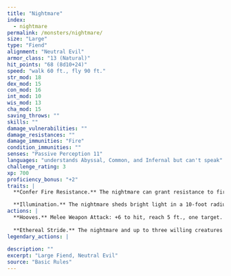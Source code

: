 ```yaml
---
title: "Nightmare"
index:
  - nightmare
permalink: /monsters/nightmare/
size: "Large"
type: "Fiend"
alignment: "Neutral Evil"
armor_class: "13 (Natural)"
hit_points: "68 (8d10+24)"
speed: "walk 60 ft., fly 90 ft."
str_mod: 18
dex_mod: 15
con_mod: 16
int_mod: 10
wis_mod: 13
cha_mod: 15
saving_throws: ""
skills: ""
damage_vulnerabilities: ""
damage_resistances: ""
damage_immunities: "Fire"
condition_immunities: ""
senses: "Passive Perception 11"
languages: "understands Abyssal, Common, and Infernal but can't speak"
challenge_rating: 3
xp: 700
proficiency_bonus: "+2"
traits: |
  **Confer Fire Resistance.** The nightmare can grant resistance to fire damage to anyone riding it.

  **Illumination.** The nightmare sheds bright light in a 10-foot radius and dim light for an additional 10 feet.
actions: |
  **Hooves.** Melee Weapon Attack: +6 to hit, reach 5 ft., one target. Hit: 13 (2d8 + 4) bludgeoning damage plus 7 (2d6) fire damage.
  
  **Ethereal Stride.** The nightmare and up to three willing creatures within 5 feet of it magically enter the Ethereal Plane from the Material Plane, or vice versa.  
legendary_actions: |
  
description: ""
excerpt: "Large Fiend, Neutral Evil"
source: "Basic Rules"
---
```

